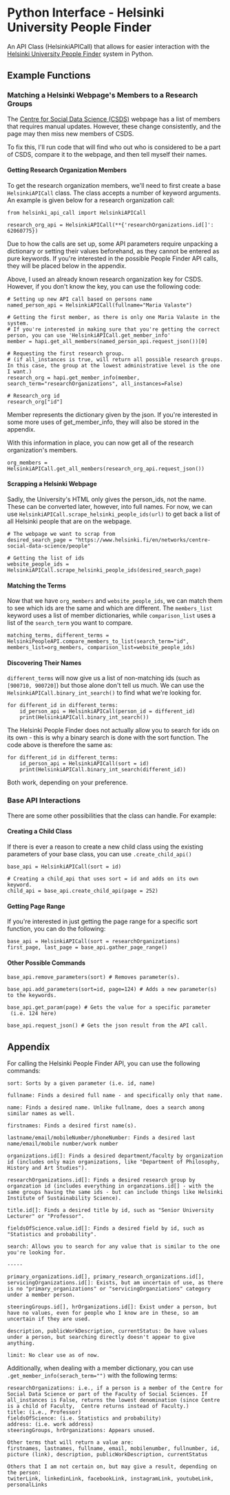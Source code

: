 
# Python Interface - Helsinki University People Finder

An API Class (HelsinkiAPICall) that allows for easier interaction with the [Helsinki University People Finder](https://www.helsinki.fi/en/api/people/contacts) system in Python.

## Example Functions

### Matching a Helsinki Webpage's Members to a Research Groups
The [Centre for Social Data Science (CSDS)](https://www.helsinki.fi/en/networks/centre-social-data-science/people) webpage has a list of members that requires manual updates. However, these change consistently, and the page may then miss new members of CSDS.

To fix this, I'll run code that will find who out who is considered to be a part of CSDS, compare it to the webpage, and then tell myself their names.

#### Getting Research Organization Members
To get the research organization members, we'll need to first create a base `HelsinkiAPICall` class. The class accepts a number of keyword arguments. An example is given below for a research organization call:
```
from helsinki_api_call import HelsinkiAPICall

research_org_api = HelsinkiAPICall(**{'researchOrganizations.id[]': 62060775})
```
Due to how the calls are set up, some API parameters require unpacking a dictionary or setting their values beforehand, as they cannot be entered as pure keywords. If you're interested in the possible People Finder API calls, they will be placed below in the appendix.

Above, I used an already known research organization key for CSDS. However, if you don't know the key, you can use the following code:
```
# Setting up new API call based on persons name
named_person_api = HelsinkiAPICall(fullname="Maria Valaste")

# Getting the first member, as there is only one Maria Valaste in the system.
# If you're interested in making sure that you're getting the correct person, you can use 'HelsinkiAPICall.get_member_info'
member = hapi.get_all_members(named_person_api.request_json())[0]

# Requesting the first research group.
# (if all_instances is true, will return all possible research groups. In this case, the group at the lowest administrative level is the one I want.)
research_org = hapi.get_member_info(member, search_term="researchOrganizations", all_instances=False)

# Research_org id
research_org["id"]
```
Member represents the dictionary given by the json. If you're interested in some more uses of get_member_info, they will also be stored in the appendix.

With this information in place, you can now get all of the research organization's members.

```
org_members = HelsinkiAPICall.get_all_members(research_org_api.request_json())
```

#### Scrapping a Helsinki Webpage
Sadly, the University's HTML only gives the person_ids, not the name. These can be converted later, however, into full names. For now, we can use `HelsinkiAPICall.scrape_helsinki_people_ids(url)` to get back a list of all Helsinki people that are on the webpage.

```
# The webpage we want to scrap from
desired_search_page = "https://www.helsinki.fi/en/networks/centre-social-data-science/people"

# Getting the list of ids
website_people_ids = HelsinkiAPICall.scrape_helsinki_people_ids(desired_search_page)
```
#### Matching the Terms
Now that we have `org_members` and `website_people_ids`, we can match them to see which ids are the same and which are different. The `members_list` keyword uses a list of member dictionaries, while `comparison_list` uses a list of the `search_term` you want to compare.
```
matching_terms, different_terms = HelsinkiPeopleAPI.compare_members_to_list(search_term="id", members_list=org_members, comparison_list=website_people_ids)
```
#### Discovering Their Names
`different_terms` will now give us a list of non-matching ids (such as `[900710, 900720]`) but those alone don't tell us much. We can use the `HelsinkiAPICall.binary_int_search()` to find what we're looking for.

```
for different_id in different_terms:
    id_person_api = HelsinkiAPICall(person_id = different_id)
    print(HelsinkiAPICall.binary_int_search())
```

The Helsinki People Finder does not actually allow you to search for ids on its own - this is why a binary search is done with the sort function. The code above is therefore the same as:

```
for different_id in different_terms:
    id_person_api = HelsinkiAPICall(sort = id)
    print(HelsinkiAPICall.binary_int_search(different_id))
```
Both work, depending on your preference.

### Base API Interactions
There are some other possibilities that the class can handle. For example:
#### Creating a Child Class
If there is ever a reason to create a new child class using the existing parameters of your base class, you can use `.create_child_api()`

```
base_api = HelsinkiAPICall(sort = id)

# Creating a child_api that uses sort = id and adds on its own keyword.
child_api = base_api.create_child_api(page = 252)
```

#### Getting Page Range
If you're interested in just getting the page range for a specific sort function, you can do the following:

```
base_api = HelsinkiAPICall(sort = researchOrganizations)
first_page, last_page = base_api.gather_page_range()
```

#### Other Possible Commands
```
base_api.remove_parameters(sort) # Removes parameter(s).

base_api.add_parameters(sort=id, page=124) # Adds a new parameter(s) to the keywords.

base_api.get_param(page) # Gets the value for a specific parameter
 (i.e. 124 here)

base_api.request_json() # Gets the json result from the API call.
```



## Appendix

For calling the Helsinki People Finder API, you can use the following commands:

```
sort: Sorts by a given parameter (i.e. id, name)

fullname: Finds a desired full name - and specifically only that name.

name: Finds a desired name. Unlike fullname, does a search among similar names as well.

firstnames: Finds a desired first name(s).

lastname/email/mobileNumber/phoneNumber: Finds a desired last name/email/mobile number/work number

organizations.id[]: Finds a desired department/faculty by organization id (includes only main organizations, like "Department of Philosophy, History and Art Studies").

researchOrganizations.id[]: Finds a desired research group by organzation id (includes everything in organzations.id[] - with the same groups having the same ids - but can include things like Helsinki Institute of Sustainability Science).

title.id[]: Finds a desired title by id, such as "Senior University Lecturer" or "Professor".

fieldsOfScience.value.id[]: Finds a desired field by id, such as "Statistics and probability".

search: Allows you to search for any value that is similar to the one you're looking for.

-----

primary_organizations.id[], primary_research_organizations.id[], servicingOrganizations.id[]: Exists, but am uncertain of use, as there is no "primary_organizations" or "servicingOrganziations" category under a member person.

steeringGroups.id[], hrOrganizations.id[]: Exist under a person, but have no values, even for people who I know are in these, so am uncertain if they are used.

description, publicWorkDescription, currentStatus: Do have values under a person, but searching directly doesn't appear to give anything.

limit: No clear use as of now.
```

Additionally, when dealing with a member dictionary, you can use `.get_member_info(serach_term="")` with the following terms:

```
researchOrganizations: i.e., if a person is a member of the Centre for Social Data Science or part of the Faculty of Social Sciences. If all_instances is False, returns the lowest denomination (since Centre is a child of Faculty,  Centre returns instead of Faculty.)
title: (i.e., Professor)
fieldsOfScience: (i.e. Statistics and probability)
address: (i.e. work address)
steeringGroups, hrOrganizations: Appears unused.

Other terms that will return a value are:
firstnames, lastnames, fullname, email, mobilenumber, fullnumber, id, picture (link), description, publicWorkDescription, currentStatus

Others that I am not certain on, but may give a result, depending on the person:
twiterLink, linkedinLink, facebookLink, instagramLink, youtubeLink, personalLinks
```
